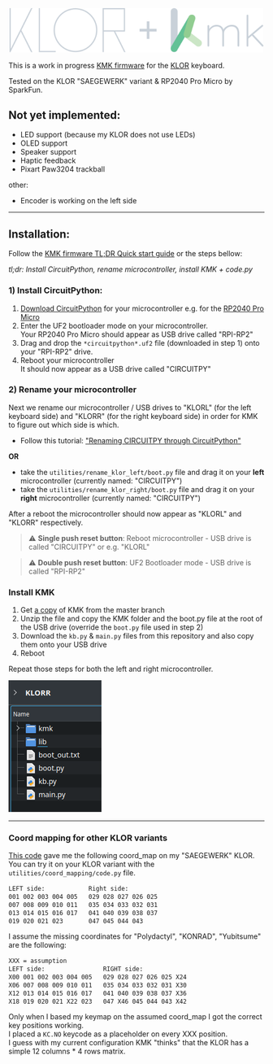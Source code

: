 <p align="center">
  <img alt="KLOR KMK logo" width="500" src="images/klor_kmk.svg">
</p>


This is a work in progress [KMK firmware](http://kmkfw.io/) for the [KLOR](https://github.com/GEIGEIGEIST/klor) keyboard.

Tested on the KLOR "SAEGEWERK" variant & RP2040 Pro Micro by SparkFun.

## Not yet implemented:

- LED support (because my KLOR does not use LEDs)
- OLED support
- Speaker support
- Haptic feedback
- Pixart Paw3204 trackball

other:
- Encoder is working on the left side

___
## Installation:
Follow the [KMK firmware TL;DR Quick start guide](http://kmkfw.io/docs/Getting_Started/#tldr-quick-start-guide) or the steps bellow:

*tl;dr: Install CircuitPython, rename microcontroller, install KMK + code.py*

### 1) Install CircuitPython:
1) [Download CircuitPython](https://circuitpython.org/downloads) for your microcontroller e.g. for the [RP2040 Pro Micro](https://circuitpython.org/board/sparkfun_pro_micro_rp2040/)
2) Enter the UF2 bootloader mode on your microcontroller.\
   Your RP2040 Pro Micro should appear as USB drive called "RPI-RP2"
3) Drag and drop the `*circuitpython*.uf2` file (downloaded in step 1) onto your "RPI-RP2" drive.
4) Reboot your microcontroller\
   It should now appear as a USB drive called "CIRCUITPY"

### 2) Rename your microcontroller
Next we rename our microcontroller / USB drives to "KLORL" (for the left keyboard side) and "KLORR" (for the right keyboard side) in order for KMK to figure out which side is which. 

- Follow this tutorial: ["Renaming CIRCUITPY through CircuitPython"](https://learn.adafruit.com/welcome-to-circuitpython/renaming-circuitpy#renaming-circuitpy-through-circuitpython-3014813)

**OR**

- take the `utilities/rename_klor_left/boot.py` file and drag it on your **left** microcontroller (currently named: "CIRCUITPY")
- take the `utilities/rename_klor_right/boot.py` file and drag it on your **right** microcontroller (currently named: "CIRCUITPY")

After a reboot the microcontroller should now appear as "KLORL" and "KLORR" respectively.

> :warning: **Single push reset button**: Reboot microcontroller - USB drive is called "CIRCUITPY" or e.g. "KLORL"

> :warning: **Double push reset button**: UF2 Bootloader mode - USB drive is called "RPI-RP2"

### Install KMK 
1) Get [a copy](https://github.com/KMKfw/kmk_firmware/archive/refs/heads/master.zip) of KMK from the master branch 
2) Unzip the file and copy the KMK folder and the boot.py file at the root of the USB drive (override the `boot.py` file used in step 2)
3) Download the `kb.py` & `main.py` files from this repository and also copy them onto your USB drive
4) Reboot

Repeat those steps for both the left and right microcontroller.

<p>
  <img alt="KLOR KMK logo" src="images/klor_drive.png">
</p>

___
   
### Coord mapping for other KLOR variants
[This code](http://kmkfw.io/docs/porting_to_kmk/#find-your-coord-mapping) gave me the following coord_map on my "SAEGEWERK" KLOR. You can try it on your KLOR variant with the `utilities/coord_mapping/code.py` file.

```
LEFT side:            Right side:
001 002 003 004 005   029 028 027 026 025
007 008 009 010 011   035 034 033 032 031
013 014 015 016 017   041 040 039 038 037
019 020 021 023       047 045 044 043

```
I assume the missing coordinates for "Polydactyl", "KONRAD", "Yubitsume" are the following:

```
XXX = assumption
LEFT side:                RIGHT side:
X00 001 002 003 004 005   029 028 027 026 025 X24
X06 007 008 009 010 011   035 034 033 032 031 X30
X12 013 014 015 016 017   041 040 039 038 037 X36
X18 019 020 021 X22 023   047 X46 045 044 043 X42
```
Only when I based my keymap on the assumed coord_map I got the correct key positions working.\
I placed a `KC.NO` keycode as a placeholder on every XXX position.\
I guess with my current configuration KMK "thinks" that the KLOR has a simple 12 columns * 4 rows matrix.

